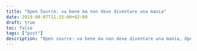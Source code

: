 ```yaml
---
title: "Open Source: va bene ma non deve diventare una mania"
date: 2019-08-07T11:33:00+02:00
draft: true
toc: false
tags: ["post"]
description: "Open source: va bene ma non deve diventare una mania, Open Source"
---
```


